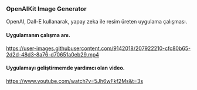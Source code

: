 ### OpenAIKit Image Generator
OpenAI, Dall-E kullanarak, yapay zeka ile resim üreten uygulama çalışması.

#### Uygulamanın çalışma anı.

https://user-images.githubusercontent.com/9142018/207922210-cfc80b65-2d2d-48d3-8a76-d70651a0eb29.mp4

#### Uygulamayı geliştirmemde yardımcı olan video.

https://www.youtube.com/watch?v=5Jh6wFkf2Ms&t=3s
